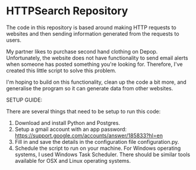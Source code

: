 # HTTPSearch Repository
The code in this repository is based around making HTTP requests to websites and then sending information generated from the requests to users.

My partner likes to purchase second hand clothing on Depop. Unfortunately, the website does not have functionality to send email alerts when someone has posted something you're looking for. Therefore, I've created this little script to solve this problem.

I'm hoping to build on this functionality, clean up the code a bit more, and generalise the program so it can generate data from other websites.

SETUP GUIDE:

There are several things that need to be setup to run this code:
1) Download and install Python and Postgres.
2) Setup a gmail account with an app password: https://support.google.com/accounts/answer/185833?hl=en
3) Fill in and save the details in the configuration file configuration.py.
4) Schedule the script to run on your machine. For Windows operating systems, I used Windows Task Scheduler. There should be similar tools available for OSX and Linux operating systems.
